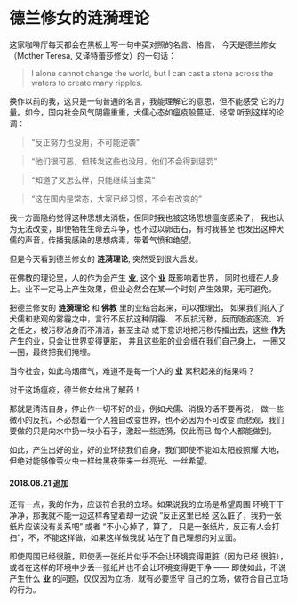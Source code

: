 # 德兰修女的涟漪理论

这家咖啡厅每天都会在黑板上写一句中英对照的名言、格言，
今天是德兰修女（Mother Teresa, 又译特蕾莎修女）的一句话：

> I alone cannot change the world, but I can cast a stone
> across the waters to create many ripples.

换作以前的我，这只是一句普通的名言，我能理解它的意思，但不能感受
它的力量。如今，国内社会风气阴霾重重，犬儒心态如瘟疫般蔓延，经常
听到这样的论调：

> “反正努力也没用，不可能逆袭”

> “他们很可恶，但转发这些也没用，他们不会得到惩罚”

> “知道了又怎么样，只能继续当韭菜”

> “这在国内是常态，大家已经习惯，不会有改变的”

我一方面隐约觉得这种思想太消极，但同时我也被这场思想瘟疫感染了，
我也认为无法改变，即使牺牲生命去斗争，也不过以卵击石，有时我甚至
也发出这种犬儒的声音，传播我感染的思想病毒，带着气愤和绝望。

但是今天看到德兰修女的 **涟漪理论**, 突然受到很大启发。

在佛教的理论里，人的作为会产生 **业**, 这个 **业** 既影响着世界，
同时也缠在人身上。业不一定马上产生效果，但业必然会在某一个时刻
产生效果，无可避免。

把德兰修女的 **涟漪理论** 和 **佛教** 里的业结合起来，可以推理出，
如果我们陷入了犬儒和悲观的雾霾之中，言行不反抗这种阴霾、
不反抗污秽，反而随波逐流、听之任之，被污秽沾身而不清洁，甚至主动
或下意识地把污秽传播出去，这些 **作为** 产生的业，只会让世界变得更脏，
并且这些脏的业会缠在我们自己身上，
一圈又一圈，最终把我们掩埋。

当今社会，如此乌烟瘴气，难道不是每一个人的 **业** 累积起来的结果吗？

对于这场瘟疫，德兰修女给出了解药！

那就是清洁自身，停止作一切不好的业，例如犬儒、消极的话不要再说，
做一些微小的反抗，不必想着一个人独自改变世界，也不必因为不可改变
而悲观，我们要做的只是向水中扔一块小石子，激起一些涟漪，仅此而已
每个人都能做到。

如此，产生出好的业，好的业环绕我们自身，我们即使不能如太阳般照耀
大地，但绝对能够像萤火虫一样给黑夜带来一丝亮光、一丝希望。

#### 2018.08.21 追加

还有一点，我的作为，应该符合我的立场。如果说我的立场是希望周围
环境干干净净，那我就不能一边这样希望着却一边说 “反正这里已经
这么脏了，我扔一张纸片应该没有关系吧” 或者 “不小心掉了，算了，
只是一张纸片，反正有人会打扫”，不，不能这样做，如果这样做我就
站在了自己理想的对立面。

即使周围已经很脏，即使丢一张纸片似乎不会让环境变得更脏（因为已经
很脏），或者在这样的环境中少丢一张纸片也不会让环境变得更干净 ——
即使如此，不说产生什么 **业** 的问题，仅仅因为立场，就有必要坚守
自己的立场，做符合自己立场的行为。
